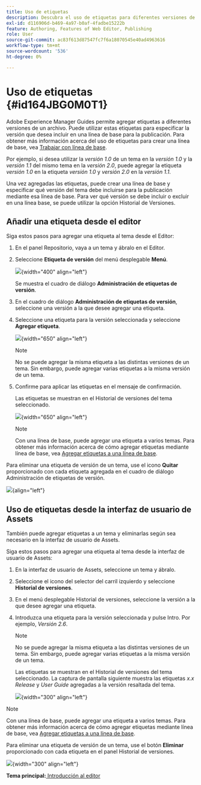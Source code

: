 ```yaml
---
title: Uso de etiquetas
description: Descubra el uso de etiquetas para diferentes versiones de un archivo en Adobe Experience Manager Guides. Obtenga información sobre cómo agregar o eliminar una etiqueta a una versión de un tema.
exl-id: d116906d-b469-4a97-b0af-4fadbe15222b
feature: Authoring, Features of Web Editor, Publishing
role: User
source-git-commit: ac83f613d87547fc7f6a18070545e40ad4963616
workflow-type: tm+mt
source-wordcount: '536'
ht-degree: 0%

---
```


# Uso de etiquetas {#id164JBG0M0T1}

Adobe Experience Manager Guides permite agregar etiquetas a diferentes versiones de un archivo. Puede utilizar estas etiquetas para especificar la versión que desea incluir en una línea de base para la publicación. Para obtener más información acerca del uso de etiquetas para crear una línea de base, vea [Trabajar con línea de base](generate-output-use-baseline-for-publishing.md#).

Por ejemplo, si desea utilizar la *versión 1.0* de un tema en la *versión 1.0* y la *versión 1.1* del mismo tema en la *versión 2.0*, puede agregar la etiqueta *versión 1.0* en la etiqueta *versión 1.0* y *versión 2.0* en la *versión 1.1*.

Una vez agregadas las etiquetas, puede crear una línea de base y especificar qué versión del tema debe incluirse para la publicación mediante esa línea de base. Para ver qué versión se debe incluir o excluir en una línea base, se puede utilizar la opción Historial de Versiones.

## Añadir una etiqueta desde el editor

Siga estos pasos para agregar una etiqueta al tema desde el Editor:

1. En el panel Repositorio, vaya a un tema y ábralo en el Editor.
1. Seleccione **Etiqueta de versión** del menú desplegable **Menú**.

   ![](images/version-label-option.png){width="400" align="left"}

   Se muestra el cuadro de diálogo **Administración de etiquetas de versión**.

1. En el cuadro de diálogo **Administración de etiquetas de versión**, seleccione una versión a la que desee agregar una etiqueta.
1. Seleccione una etiqueta para la versión seleccionada y seleccione **Agregar etiqueta**.

   ![](images/version-label-management-dialog-new.png){width="650" align="left"}

   >[!NOTE]
   >
   > No se puede agregar la misma etiqueta a las distintas versiones de un tema. Sin embargo, puede agregar varias etiquetas a la misma versión de un tema.
1. Confirme para aplicar las etiquetas en el mensaje de confirmación.

   Las etiquetas se muestran en el Historial de versiones del tema seleccionado.

   ![](images/label-comparison-version-history.png){width="650" align="left"}

   >[!NOTE]
   >
   > Con una línea de base, puede agregar una etiqueta a varios temas. Para obtener más información acerca de cómo agregar etiquetas mediante línea de base, vea [Agregar etiquetas a una línea de base](generate-output-use-baseline-for-publishing.md#id184KD0T305Z).

Para eliminar una etiqueta de versión de un tema, use el icono **Quitar** proporcionado con cada etiqueta agregada en el cuadro de diálogo Administración de etiquetas de versión.

![](images/remove-version-label.png){align="left"}


## Uso de etiquetas desde la interfaz de usuario de Assets

También puede agregar etiquetas a un tema y eliminarlas según sea necesario en la interfaz de usuario de Assets.

Siga estos pasos para agregar una etiqueta al tema desde la interfaz de usuario de Assets:

1. En la interfaz de usuario de Assets, seleccione un tema y ábralo.
1. Seleccione el icono del selector del carril izquierdo y seleccione **Historial de versiones**.
1. En el menú desplegable Historial de versiones, seleccione la versión a la que desee agregar una etiqueta.
1. Introduzca una etiqueta para la versión seleccionada y pulse Intro. Por ejemplo, *Versión 2.6*.

   >[!NOTE]
   >
   > No se puede agregar la misma etiqueta a las distintas versiones de un tema. Sin embargo, puede agregar varias etiquetas a la misma versión de un tema.

   Las etiquetas se muestran en el Historial de versiones del tema seleccionado. La captura de pantalla siguiente muestra las etiquetas *x.x Release* y *User Guide* agregadas a la versión resaltada del tema.

   ![](images/labels.png){width="300" align="left"}

>[!NOTE]
>
> Con una línea de base, puede agregar una etiqueta a varios temas. Para obtener más información acerca de cómo agregar etiquetas mediante línea de base, vea [Agregar etiquetas a una línea de base](generate-output-use-baseline-for-publishing.md#id184KD0T305Z).

Para eliminar una etiqueta de versión de un tema, use el botón **Eliminar** proporcionado con cada etiqueta en el panel Historial de versiones.

![](images/delete-labels.png){width="300" align="left"}


**Tema principal:**&#x200B;[&#x200B; Introducción al editor](web-editor.md)
